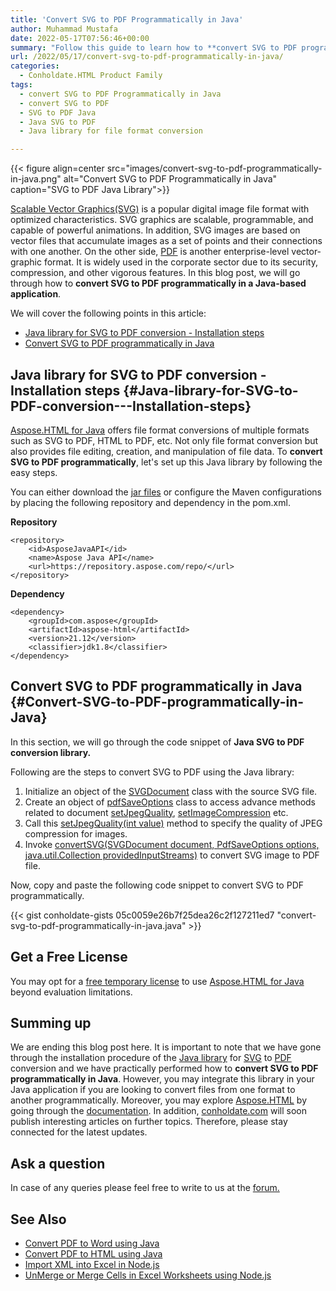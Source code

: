 ```yaml
---
title: 'Convert SVG to PDF Programmatically in Java'
author: Muhammad Mustafa
date: 2022-05-17T07:56:46+00:00
summary: "Follow this guide to learn how to **convert SVG to PDF programmatically in Java**. This java library is easy and offers robust file format conversion methods."
url: /2022/05/17/convert-svg-to-pdf-programmatically-in-java/
categories:
  - Conholdate.HTML Product Family
tags:
  - convert SVG to PDF Programmatically in Java
  - convert SVG to PDF
  - SVG to PDF Java
  - Java SVG to PDF
  - Java library for file format conversion

---
```



{{< figure align=center src="images/convert-svg-to-pdf-programmatically-in-java.png" alt="Convert SVG to PDF Programmatically in Java" caption="SVG to PDF Java Library">}}

[Scalable Vector Graphics(SVG)][1] is a popular digital image file format with optimized characteristics. SVG graphics are scalable, programmable, and capable of powerful animations. In addition, SVG images are based on vector files that accumulate images as a set of points and their connections with one another. On the other side, [PDF][2] is another enterprise-level vector-graphic format. It is widely used in the corporate sector due to its security, compression, and other vigorous features. In this blog post, we will go through how to **convert SVG to PDF programmatically in a Java-based application**.

We will cover the following points in this article:


  * [Java library for SVG to PDF conversion - Installation steps][3]
  * [Convert SVG to PDF programmatically in Java][4]

## Java library for SVG to PDF conversion - Installation steps {#Java-library-for-SVG-to-PDF-conversion---Installation-steps}

[Aspose.HTML for Java][5] offers file format conversions of multiple formats such as SVG to PDF, HTML to PDF, etc. Not only file format conversion but also provides file editing, creation, and manipulation of file data. To **convert SVG to PDF programmatically**, let's set up this Java library by following the easy steps.

You can either download the [jar files][6] or configure the Maven configurations by placing the following repository and dependency in the pom.xml.

**Repository**
```
<repository>
    <id>AsposeJavaAPI</id>
    <name>Aspose Java API</name>
    <url>https://repository.aspose.com/repo/</url>
</repository>
```

**Dependency**

```
<dependency>
    <groupId>com.aspose</groupId>
    <artifactId>aspose-html</artifactId>
    <version>21.12</version>
    <classifier>jdk1.8</classifier>
</dependency>
```


## Convert SVG to PDF programmatically in Java {#Convert-SVG-to-PDF-programmatically-in-Java}

In this section, we will go through the code snippet of **Java SVG to PDF conversion library.**

Following are the steps to convert SVG to PDF using the Java library:

  1. Initialize an object of the [SVGDocument][7] class with the source SVG file.
  2. Create an object of [pdfSaveOptions][8] class to access advance methods related to document [setJpegQuality][9], [setImageCompression][10] etc.
  3. Call this [setJpegQuality(int value)][9] method to specify the quality of JPEG compression for images.
  4. Invoke [convertSVG(SVGDocument document, PdfSaveOptions options, java.util.Collection providedInputStreams)][11] to convert SVG image to PDF file.

Now, copy and paste the following code snippet to convert SVG to PDF programmatically.

{{< gist conholdate-gists 05c0059e26b7f25dea26c2f127211ed7 "convert-svg-to-pdf-programmatically-in-java.java" >}}

## Get a Free License

You may opt for a [free temporary license][12] to use [Aspose.HTML for Java][13] beyond evaluation limitations.

## Summing up

We are ending this blog post here. It is important to note that we have gone through the installation procedure of the [Java library][14] for [SVG][1] to [PDF][2] conversion and we have practically performed how to **convert SVG to PDF programmatically in Java**. However, you may integrate this library in your Java application if you are looking to convert files from one format to another programmatically. Moreover, you may explore [Aspose.HTML][16] by going through the [documentation][15]. In addition, [conholdate.com][17] will soon publish interesting articles on further topics. Therefore, please stay connected for the latest updates.

## Ask a question

In case of any queries please feel free to write to us at the [forum.][18]

## See Also

  * [Convert PDF to Word using Java][18]
  * [Convert PDF to HTML using Java][19]
  * [Import XML into Excel in Node.js][20]
  * [UnMerge or Merge Cells in Excel Worksheets using Node.js][21]

 [1]: https://docs.fileformat.com/page-description-language/svg/
 [2]: https://docs.fileformat.com/pdf/
 [3]: #Java-library-for-SVG-to-PDF-conversion---Installation-steps
 [4]: #Convert-SVG-to-PDF-programmatically-in-Java
 [5]: https://downloads.aspose.com/html/java
 [6]: https://downloads.aspose.com/html/java
 [7]: https://apireference.aspose.com/html/java/com.aspose.html.dom.svg/SVGDocument
 [8]: https://apireference.aspose.com/html/java/com.aspose.html.rendering.pdf/PdfRenderingOptions#setJpegQuality-int-
 [9]: https://apireference.aspose.com/html/java/com.aspose.html.rendering.pdf/PdfRenderingOptions#setJpegQuality-int-
 [10]: https://apireference.aspose.com/html/java/com.aspose.html.rendering.pdf/PdfRenderingOptions#setImageCompression-int-
 [11]: https://apireference.aspose.com/html/java/com.aspose.html.converters/Converter#convertSVG-com.aspose.dom.svg.SVGDocument-com.aspose.saving.PdfSaveOptions-java.util.Collection-
 [12]: https://purchase.conholdate.com/temporary-license
 [13]: https://products.aspose.com/html/
 [14]: https://apireference.aspose.com/html/java
 [15]: https://docs.aspose.com/html/java/
 [16]: https://products.aspose.com/html/
 [17]: https://www.conholdate.com/
 [18]: https://blog.conholdate.com/2022/05/10/unmerge-or-merge-cells-in-excel-worksheets-using-nodejs/
 [19]: https://blog.conholdate.com/2022/02/19/convert-pdf-to-html-using-java/
 [20]: https://blog.conholdate.com/2022/04/25/import-xml-into-excel-in-nodejs/
 [21]: https://blog.conholdate.com/2022/05/10/unmerge-or-merge-cells-in-excel-worksheets-using-nodejs/
